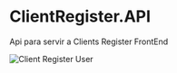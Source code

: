 # ClientRegister.API
Api para servir a Clients Register FrontEnd

![Client Register User](https://user-images.githubusercontent.com/87680683/167220196-77baa2b0-08bf-40de-9d43-3376c2fd4043.PNG)

